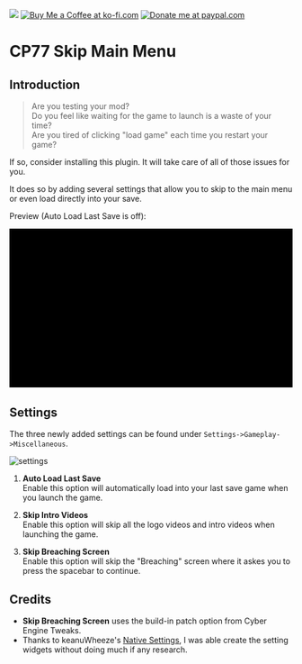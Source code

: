<a href="https://www.buymeacoffee.com/mingm"><img height='36' src="https://img.buymeacoffee.com/button-api/?text=Buy me a coffee&emoji=&slug=mingm&button_colour=FF5F5F&font_colour=ffffff&font_family=Comic&outline_colour=000000&coffee_colour=FFDD00"></a>
<a href='https://ko-fi.com/U6U572VOM' target='_blank'><img height='36' src='https://cdn.ko-fi.com/cdn/kofi1.png?v=3' alt='Buy Me a Coffee at ko-fi.com' /></a>
<a href='https://paypal.me/mingmc' target='_blank'><img height='36' src='https://cdn.jsdelivr.net/gh/Nats-ji/Nats-ji@main/paypal.png' alt='Donate me at paypal.com' /></a>

# CP77 Skip Main Menu

## Introduction

>Are you testing your mod?<br>
>Do you feel like waiting for the game to launch is a waste of your time?<br>
>Are you tired of clicking "load game" each time you restart your game?<br>

If so, consider installing this plugin. It will take care of all of those issues for you.

It does so by adding several settings that allow you to skip to the main menu or even load directly into your save.

Preview (Auto Load Last Save is off):

![skip_intro](./img/skip_intro.gif)

## Settings
The three newly added settings can be found under `Settings->Gameplay->Miscellaneous`.

![settings](./img/screenshot.png)

1. **Auto Load Last Save**<br>
Enable this option will automatically load into your last save game when you launch the game.

2. **Skip Intro Videos**<br>
Enable this option will skip all the logo videos and intro videos when launching the game.

3. **Skip Breaching Screen**<br>
Enable this option will skip the "Breaching" screen where it askes you to press the spacebar to continue.

## Credits
- **Skip Breaching Screen** uses the build-in patch option from Cyber Engine Tweaks.
- Thanks to keanuWheeze's [Native Settings](https://github.com/justarandomguyintheinternet/CP77_nativeSettings), I was able create the setting widgets without doing much if any research.
